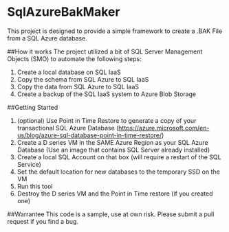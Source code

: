 # SqlAzureBakMaker
This project is designed to provide a simple framework to create a .BAK File from a SQL Azure database. 

##How it works
The project utilized a bit of SQL Server Management Objects (SMO) to automate the following steps:

1. Create a local database on SQL IaaS
2. Copy the schema from SQL Azure to SQL IaaS
3. Copy the data from SQL Azure to SQL IaaS
4. Create a backup of the SQL IaaS system to Azure Blob Storage

##Getting Started

1. (optional) Use Point in Time Restore to generate a copy of your transactional SQL Azure Database (https://azure.microsoft.com/en-us/blog/azure-sql-database-point-in-time-restore/)
2. Create a D series VM in the SAME Azure Region as your SQL Azure Database (Use an image that contains SQL Server already installed)
3. Create a local SQL Account on that box (will require a restart of the SQL Service)
4. Set the default location for new databases to the temporary SSD on the VM
5. Run this tool
6. Destroy the D series VM and the Point in Time restore (if you created one)

##Warrantee
This code is a sample, use at own risk. Please submit a pull request if you find a bug. 
